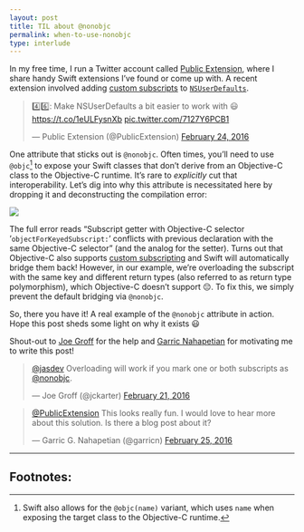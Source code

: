 ```yaml
---
layout: post
title: TIL about @nonobjc
permalink: when-to-use-nonobjc
type: interlude
---
```


In my free time, I run a Twitter account called [Public Extension](https://twitter.com/PublicExtension), where I share handy Swift extensions I’ve found or come up with. A recent extension involved adding [custom subscripts](https://developer.apple.com/library/ios/documentation/Swift/Conceptual/Swift_Programming_Language/Subscripts.html) to [`NSUserDefaults`](https://developer.apple.com/library/mac/documentation/Cocoa/Reference/Foundation/Classes/NSUserDefaults_Class/).

<blockquote class="twitter-tweet" data-lang="en"><p lang="en" dir="ltr">4️⃣6️⃣: Make NSUserDefaults a bit easier to work with 😃<a href="https://t.co/1eULFysnXb">https://t.co/1eULFysnXb</a> <a href="https://t.co/7127Y6PCB1">pic.twitter.com/7127Y6PCB1</a></p>&mdash; Public Extension (@PublicExtension) <a href="https://twitter.com/PublicExtension/status/702543100095426560">February 24, 2016</a></blockquote> <script async src="//platform.twitter.com/widgets.js" charset="utf-8"></script>

One attribute that sticks out is `@nonobjc`. Often times, you’ll need to use `@objc`[^1] to expose your Swift classes that don’t derive from an Objective-C class to the Objective-C runtime. It’s rare to _explicitly_ cut that interoperability. Let’s dig into why this attribute is necessitated here by dropping it and deconstructing the compilation error:

![](/public/images/nonobjc_error.png)

The full error reads “Subscript getter with Objective-C selector ’`objectForKeyedSubscript:`’ conflicts with previous declaration with the same Objective-C selector” (and the analog for the setter). Turns out that Objective-C also supports [custom subscripting](http://nshipster.com/object-subscripting/) and Swift will automatically bridge them back! However, in our example, we’re overloading the subscript with the same key and different return types (also referred to as return type polymorphism), which Objective-C doesn’t support 😔. To fix this, we simply prevent the default bridging via `@nonobjc`.

So, there you have it! A real example of the `@nonobjc` attribute in action. Hope this post sheds some light on why it exists 😃

Shout-out to [Joe Groff](https://twitter.com/jckarter) for the help and [Garric Nahapetian](https://twitter.com/garricn) for motivating me to write this post!

<blockquote class="twitter-tweet" data-lang="en"><p lang="en" dir="ltr"><a href="https://twitter.com/jasdev">@jasdev</a> Overloading will work if you mark one or both subscripts as <a href="https://twitter.com/nonobjc">@nonobjc</a>.</p>&mdash; Joe Groff (@jckarter) <a href="https://twitter.com/jckarter/status/701536484873019392">February 21, 2016</a></blockquote> <script async src="//platform.twitter.com/widgets.js" charset="utf-8"></script>

<blockquote class="twitter-tweet" data-lang="en"><p lang="en" dir="ltr"><a href="https://twitter.com/PublicExtension">@PublicExtension</a> This looks really fun. I would love to hear more about this solution. Is there a blog post about it?</p>&mdash; Garric G. Nahapetian (@garricn) <a href="https://twitter.com/garricn/status/702979513970327552">February 25, 2016</a></blockquote> <script async src="//platform.twitter.com/widgets.js" charset="utf-8"></script>

---

## Footnotes:

[^1]: Swift also allows for the `@objc(name)` variant, which uses `name` when exposing the target class to the Objective-C runtime.

